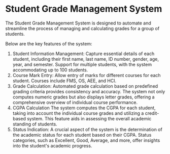 # Student Grade Management System

The Student Grade Management System is designed to automate and streamline the process of managing and calculating grades for a group of students.

Below are the key features of the system:

1. Student Information Management:
Capture essential details of each student, including their first name, last name, ID number, gender, age, year, and semester. Support for multiple students, with the system accommodating up to 100 students.
2. Course Mark Entry:
Allow entry of marks for different courses for each student. Courses include FMS, OS, AEE, and HCI.
3. Grade Calculation:
Automated grade calculation based on predefined grading criteria provides consistency and accuracy. The system not only computes numeric grades but also displays letter grades, offering a comprehensive overview of individual course performance.
4. CGPA Calculation
The system computes the CGPA for each student, taking into account the individual course grades and utilizing a credit-based system. This feature aids in assessing the overall academic standing of students.
5. Status Indication:
A crucial aspect of the system is the determination of the academic status for each student based on their CGPA. Status categories, such as Excellent, Good, Average, and more, offer insights into the student's academic progress.